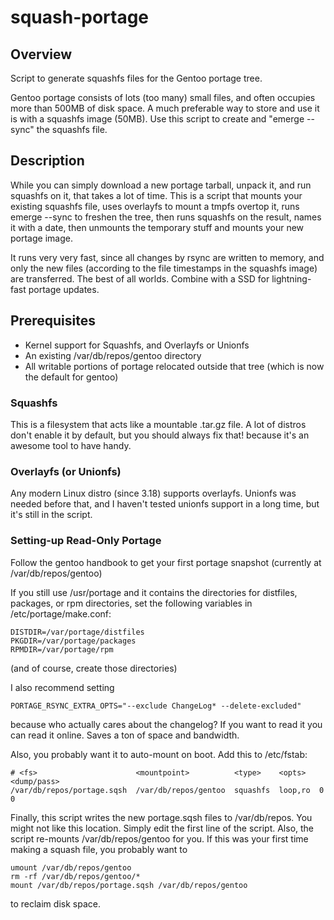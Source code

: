 # squash-portage

## Overview

Script to generate squashfs files for the Gentoo portage tree.

Gentoo portage consists of lots (too many) small files, and often occupies
more than 500MB of disk space.  A much preferable way to store and use it
is with a squashfs image (50MB).  Use this script to create and "emerge --sync"
the squashfs file.

## Description

While you can simply download a new portage tarball, unpack it, and run
squashfs on it, that takes a lot of time.  This is a script that mounts
your existing squashfs file, uses overlayfs to mount a tmpfs overtop it,
runs emerge --sync to freshen the tree, then runs squashfs on the result,
names it with a date, then unmounts the temporary stuff and mounts your new
portage image.

It runs very very fast, since all changes by rsync are written to memory, and
only the new files (according to the file timestamps in the squashfs image)
are transferred.  The best of all worlds.  Combine with a SSD for lightning-fast
portage updates.

## Prerequisites

  * Kernel support for Squashfs, and Overlayfs or Unionfs
  * An existing /var/db/repos/gentoo directory
  * All writable portions of portage relocated outside that tree
    (which is now the default for gentoo)

### Squashfs

This is a filesystem that acts like a mountable .tar.gz file.  A lot of distros
don't enable it by default, but you should always fix that! because it's an
awesome tool to have handy.

### Overlayfs (or Unionfs)

Any modern Linux distro (since 3.18) supports overlayfs.  Unionfs was needed
before that, and I haven't tested unionfs support in a long time, but it's
still in the script.

### Setting-up Read-Only Portage

Follow the gentoo handbook to get your first portage snapshot (currently at
/var/db/repos/gentoo)

If you still use /usr/portage and it contains the directories for distfiles,
packages, or rpm directories, set the following variables in /etc/portage/make.conf:

    DISTDIR=/var/portage/distfiles
    PKGDIR=/var/portage/packages
    RPMDIR=/var/portage/rpm

(and of course, create those directories)

I also recommend setting

    PORTAGE_RSYNC_EXTRA_OPTS="--exclude ChangeLog* --delete-excluded"

because who actually cares about the changelog?  If you want to read it you
can read it online.  Saves a ton of space and bandwidth.

Also, you probably want it to auto-mount on boot.  Add this to /etc/fstab:

    # <fs>                      <mountpoint>          <type>    <opts>   <dump/pass>
    /var/db/repos/portage.sqsh  /var/db/repos/gentoo  squashfs  loop,ro  0 0

Finally, this script writes the new portage.sqsh files to /var/db/repos.  You might
not like this location.  Simply edit the first line of the script.  Also, the
script re-mounts /var/db/repos/gentoo for you.  If this was your first time making a
squash file, you probably want to

    umount /var/db/repos/gentoo
    rm -rf /var/db/repos/gentoo/*
    mount /var/db/repos/portage.sqsh /var/db/repos/gentoo

to reclaim disk space.
